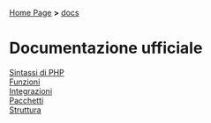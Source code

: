 [Home Page](https://dev.hpbdev.cf) **>** [docs](https://dev.hpbdev.cf/docs/base)<br>

# Documentazione ufficiale

[Sintassi di PHP](https://dev.hpbdev.cf/docs/PHP)<br>
[Funzioni](https://dev.hpbdev.cf/docs/Funzioni)<br>
[Integrazioni](https://dev.hpbdev.cf/docs/Int)<br>
[Pacchetti](https://dev.hpbdev.cf/docs/pacchetti/index)<br>
[Struttura](https://dev.hpbdev.cf/docs/Struttura)
